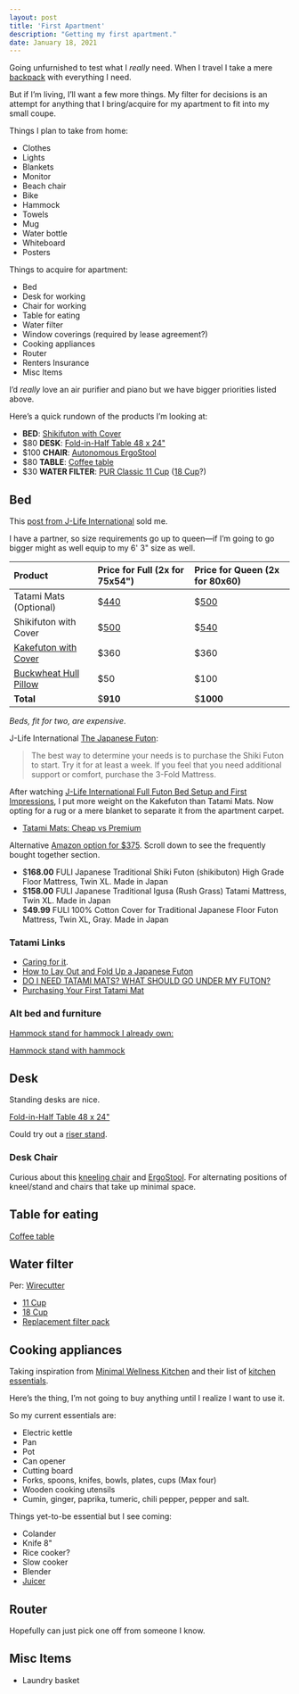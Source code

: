 ```yaml
---
layout: post
title: 'First Apartment'
description: "Getting my first apartment."
date: January 18, 2021
---
```


Going unfurnished to test what I *really* need. When I travel I take a mere [backpack](https://www.thenorthface.com/shop/borealis-nf0a3kv3) with everything I need.

But if I’m living, I’ll want a few more things. My filter for decisions is an attempt for anything that I bring/acquire for my apartment to fit into my small coupe.

Things I plan to take from home:
- Clothes
- Lights
- Blankets
- Monitor
- Beach chair
- Bike
- Hammock
- Towels
- Mug
- Water bottle
- Whiteboard
- Posters

Things to acquire for apartment:
- Bed
- Desk for working
- Chair for working
- Table for eating
- Water filter
- Window coverings (required by lease agreement?)
- Cooking appliances
- Router
- Renters Insurance
- Misc Items

I’d *really* love an air purifier and piano but we have bigger priorities listed above.

Here’s a quick rundown of the products I’m looking at:
- **BED**: [Shikifuton with Cover](https://jlifeinternational.com/collections/shikifutons/products/j-life-shikifuton-with-sakura-navy-removable-cover?variant=7088002695219)
- $80 **DESK**: [Fold-in-Half Table 48 x 24"](https://www.uline.com/Product/Detail/H-4208FIH/Folding-Tables-and-Chairs/Economy-Fold-in-Half-Table-48-x-24)
- $100 **CHAIR**: [Autonomous ErgoStool](https://www.autonomous.ai/office-chairs/ergonomic-stool)
- $80 **TABLE**: [Coffee table](https://www.amazon.com/GDF-Studio-299909-Caspar-Walnut/dp/B01N9T4K6I/ref=psdc_3733631_t3_B07DK6X5S6?th=1)
- $30 **WATER FILTER**: [PUR Classic 11 Cup](https://www.amazon.com/PUR-Classic-Filtration-Indicator-Replacement/dp/B00IK5A68I/ref=pd_bxgy_2/139-3783027-5993254) ([18 Cup](https://www.amazon.com/PUR-DS1800Z-Classic-Dispenser-Faster/dp/B081PGZ3KR/ref=pd_bxgy_3/139-3783027-5993254)?)

## Bed
This [post from J-Life International](https://jlifeinternational.com/blogs/news/a-complete-guide-to-the-japanese-sleep-system) sold me.

I have a partner, so size requirements go up to queen—if I’m going to go bigger might as well equip to my 6' 3" size as well.

| Product | Price for Full (2x for 75x54") | Price for Queen (2x for 80x60) |
|:--|:--|:--|
| Tatami Mats (Optional) | $[440](https://jlifeinternational.com/collections/tatami-mats/products/european-full-tatami-mat)  | $[500](https://jlifeinternational.com/collections/tatami-mats/products/queen-tatami-mat) | 
| Shikifuton with Cover | $[500](https://jlifeinternational.com/collections/shikifutons/products/j-life-shikifuton-with-sakura-navy-removable-cover?variant=7088002629683) | $[540](https://jlifeinternational.com/collections/shikifutons/products/j-life-shikifuton-with-sakura-navy-removable-cover?variant=7088002695219) |
| [Kakefuton with Cover](https://jlifeinternational.com/collections/kakefutons/products/j-life-sakura-gold-custom-kakefuton-with-removable-cover) | $360 | $360 |
| [Buckwheat Hull Pillow](https://jlifeinternational.com/collections/pillows-shams/products/j-life-seikai-ha-navy-buckwheat-hull-pillow?variant=7133590454323) | $50 | $100 |
| **Total** | $**910** | $**1000** |

*Beds, fit for two, are expensive*.

J-Life International [The Japanese Futon](https://jlifeinternational.com/pages/the-japanese-futon):

> The best way to determine your needs is to purchase the Shiki Futon to start. Try it for at least a week. If you feel that you need additional support or comfort, purchase the 3-Fold Mattress.

After watching [J-Life International Full Futon Bed Setup and First Impressions](https://youtu.be/a1p25Zy1EdU), I put more weight on the Kakefuton than Tatami Mats. Now opting for a rug or a mere blanket to separate it from the apartment carpet.

- [Tatami Mats: Cheap vs Premium](https://youtu.be/vIAnK7oaYkM)

Alternative [Amazon option for $375](https://www.amazon.com/dp/B073Q61JH6/?tag=thewire06-20&linkCode=xm2&ascsubtag=AwEAAAAAAAAAAaxj). Scroll down to see the frequently bought together section.

- $**168.00** FULI Japanese Traditional Shiki Futon (shikibuton) High Grade Floor Mattress, Twin XL. Made in Japan 
- $**158.00** FULI Japanese Traditional Igusa (Rush Grass) Tatami Mattress, Twin XL. Made in Japan
- $**49.99** FULI 100% Cotton Cover for Traditional Japanese Floor Futon Mattress, Twin XL, Gray. Made in Japan

### Tatami Links

- [Caring for it](https://dengarden.com/interior-design/Shikibuton-Japanese-Traditional-Futon).
- [How to Lay Out and Fold Up a Japanese Futon](https://villagehiker.com/travel/travel-japan/how-to-use-japanese-futon-vh-ce-01.html)
- [DO I NEED TATAMI MATS? WHAT SHOULD GO UNDER MY FUTON?](https://www.futonbedsfromjapan.com/futonblog/tatami-mats-carpet-wood-flooring-futon/)
- [Purchasing Your First Tatami Mat](https://thebedlyft.com/buy-best-tatami-mat/)


### Alt bed and furniture
[Hammock stand for hammock I already own:](https://www.amazon.com/Hammock-Stand-Heavy-Duty-Portable/dp/B07TVPD4KF/ref=asc_df_B07TVPD4KF/)

[Hammock stand with hammock](https://www.amazon.com/Vivere-Double-Hammock-Tropical-Capacity/dp/B004YJCP7O/)

## Desk
Standing desks are nice.

[Fold-in-Half Table 48 x 24"](https://www.uline.com/Product/Detail/H-4208FIH/Folding-Tables-and-Chairs/Economy-Fold-in-Half-Table-48-x-24)

Could try out a [riser stand](https://www.staples.com/monoprice-universal-monitor-riser-stand-116250/product_24299669).

### Desk Chair

Curious about this [kneeling chair](https://www.amazon.com/dp/B073ZN7B52) and [ErgoStool](https://www.autonomous.ai/office-chairs/ergonomic-stool). For alternating positions of kneel/stand and chairs that take up minimal space.


## Table for eating

[Coffee table](https://www.amazon.com/GDF-Studio-299909-Caspar-Walnut/dp/B01N9T4K6I/ref=psdc_3733631_t3_B07DK6X5S6?th=1)



## Water filter
Per: [Wirecutter](https://www.nytimes.com/wirecutter/reviews/best-water-filter-pitcher/)

- [11 Cup](https://www.amazon.com/PUR-Classic-Filtration-Indicator-Replacement/dp/B00IK5A68I/ref=pd_bxgy_2/139-3783027-5993254)
- [18 Cup](https://www.amazon.com/PUR-DS1800Z-Classic-Dispenser-Faster/dp/B081PGZ3KR/ref=pd_bxgy_3/139-3783027-5993254)
- [Replacement filter pack](https://www.amazon.com/dp/B06WVDVDXB/)

## Cooking appliances
Taking inspiration from [Minimal Wellness Kitchen](http://minimalwellness.com/kitchen/) and their list of [kitchen essentials](http://minimalwellness.com/minimalistkitchenessentials/).

Here’s the thing, I’m not going to buy anything until I realize I want to use it.

So my current essentials are:
- Electric kettle
- Pan
- Pot
- Can opener
- Cutting board
- Forks, spoons, knifes, bowls, plates, cups (Max four)
- Wooden cooking utensils
- Cumin, ginger, paprika, tumeric, chili pepper, pepper and salt.

Things yet-to-be essential but I see coming:
- Colander
- Knife 8"
- Rice cooker?
- Slow cooker
- Blender
- [Juicer](https://www.amazon.com/dp/B07DCKYJ5D?tag=juicerb-20&linkCode=ogi&th=1&psc=1)

## Router
Hopefully can just pick one off from someone I know.

## Misc Items

- Laundry basket
